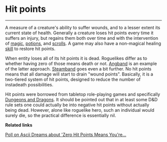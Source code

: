 # Hit points

---

A measure of a creature's ability to suffer wounds, and to a lesser extent its current state of health. Generally a creature loses hit points every time it suffers an injury, but regains them both over time and with the intervention of [magic](magic.md), [potions](potion.md), and [scrolls](scroll.md). A game may also have a non-magical healing [skill](skill.md) to restore hit points.

When entity loses all of its hit points it is dead. Roguelikes differ as to whether having zero of those means death or not. [Angband](angband.md) is an example of the latter approach. [Steamband](steamband.md) goes even a bit further. No hit points means that all damage will start to drain "wound points". Basically, it is a two-tiered system of hit points, designed to reduce the number of instadeath possibilities.

Hit points were borrowed from tabletop role-playing games and specifically [Dungeons and Dragons](dungeons_and_dragons.md). It should be pointed out that in at least some D&D rule sets one could actually be into negative hit points without actually being dead. However, alone like roguelike hero, such an individual would surely die, so the practical difference is essentially nil.

**Related links**

[Poll on Ascii Dreams about 'Zero Hit Points Means You're...](http://roguelikedeveloper.blogspot.com/2008/07/poll-results-for-zero-hit-points-means.html)
